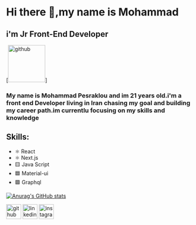 # Hi there 👋,my name is Mohammad
## i'm Jr Front-End Developer

[<img src='[https://cdn.jsdelivr.net/npm/simple-icons@3.0.1/icons/github.svg](https://user-images.githubusercontent.com/102437630/212471856-ba9038ce-2f5a-4646-9658-74b857d25367.png)' alt='github' height='100'>]


 ### My name is Mohammad Pesraklou and im 21 years old.i'm a front end Developer living in Iran chasing my goal and building my career path.im currentlu focusing on my skills and knowledge

## Skills: 
* ⚛️ React
* ⚛️ Next.js
* 🟨 Java Script
* 🟦 Material-ui
* 🟪 Graphql


[![Anurag's GitHub stats](https://github-readme-stats.vercel.app/api?username=mohammad-pesaraklou)](https://github.com/anuraghazra/github-readme-stats)


[<img src='https://cdn.jsdelivr.net/npm/simple-icons@3.0.1/icons/github.svg' alt='github' height='40'>](https://github.com/https://github.com/Mohammad-pesaraklou) 
[<img src='https://cdn.jsdelivr.net/npm/simple-icons@3.0.1/icons/linkedin.svg' alt='linkedin' height='40'>](https://www.linkedin.com/in/www.linkedin.com/in/mahammad-pesraklou-jfd/) 
[<img src='https://cdn.jsdelivr.net/npm/simple-icons@3.0.1/icons/instagram.svg' alt='instagram' height='40'>](https://www.instagram.com/https://www.instagram.com/._mhwmd6/)  

